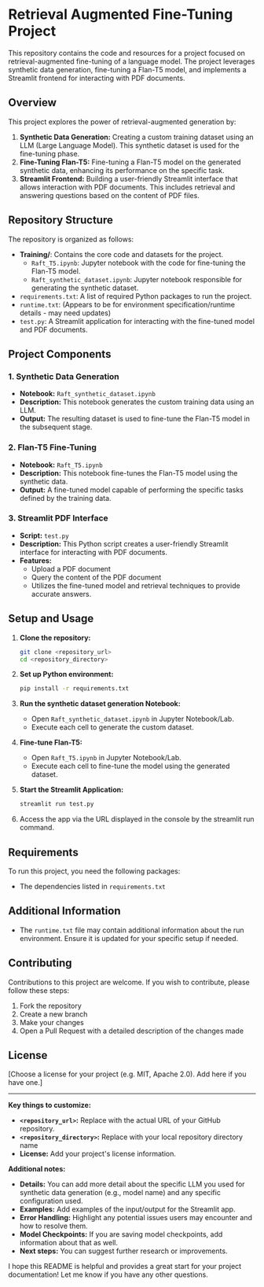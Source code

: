 # Retrieval Augmented Fine-Tuning Project

This repository contains the code and resources for a project focused on retrieval-augmented fine-tuning of a language model. The project leverages synthetic data generation, fine-tuning a Flan-T5 model, and implements a Streamlit frontend for interacting with PDF documents.

## Overview

This project explores the power of retrieval-augmented generation by:

1.  **Synthetic Data Generation:** Creating a custom training dataset using an LLM (Large Language Model). This synthetic dataset is used for the fine-tuning phase.
2.  **Fine-Tuning Flan-T5:** Fine-tuning a Flan-T5 model on the generated synthetic data, enhancing its performance on the specific task.
3.  **Streamlit Frontend:** Building a user-friendly Streamlit interface that allows interaction with PDF documents. This includes retrieval and answering questions based on the content of PDF files.

## Repository Structure

The repository is organized as follows:

*   **Training/**: Contains the core code and datasets for the project.
    *   `Raft_T5.ipynb`: Jupyter notebook with the code for fine-tuning the Flan-T5 model.
    *  `Raft_synthetic_dataset.ipynb`: Jupyter notebook responsible for generating the synthetic dataset.
*   `requirements.txt`: A list of required Python packages to run the project.
*   `runtime.txt`: (Appears to be for environment specification/runtime details - may need updates)
*   `test.py`: A Streamlit application for interacting with the fine-tuned model and PDF documents.

## Project Components

### 1. Synthetic Data Generation
*   **Notebook:** `Raft_synthetic_dataset.ipynb`
*   **Description:** This notebook generates the custom training data using an LLM.
*   **Output:** The resulting dataset is used to fine-tune the Flan-T5 model in the subsequent stage.

### 2. Flan-T5 Fine-Tuning
*   **Notebook:** `Raft_T5.ipynb`
*   **Description:** This notebook fine-tunes the Flan-T5 model using the synthetic data.
*   **Output:** A fine-tuned model capable of performing the specific tasks defined by the training data.

### 3. Streamlit PDF Interface
*   **Script:** `test.py`
*   **Description:** This Python script creates a user-friendly Streamlit interface for interacting with PDF documents.
*   **Features:** 
    *   Upload a PDF document
    *   Query the content of the PDF document
    *   Utilizes the fine-tuned model and retrieval techniques to provide accurate answers.

## Setup and Usage

1. **Clone the repository:**
   ```bash
   git clone <repository_url>
   cd <repository_directory>
   ```

2.  **Set up Python environment:**
    ```bash
    pip install -r requirements.txt
    ```

3. **Run the synthetic dataset generation Notebook:**
    *   Open `Raft_synthetic_dataset.ipynb` in Jupyter Notebook/Lab.
    *   Execute each cell to generate the custom dataset.

4. **Fine-tune Flan-T5:**
    *   Open `Raft_T5.ipynb` in Jupyter Notebook/Lab.
    *   Execute each cell to fine-tune the model using the generated dataset.

5. **Start the Streamlit Application:**
    ```bash
    streamlit run test.py
    ```
6. Access the app via the URL displayed in the console by the streamlit run command.

## Requirements

To run this project, you need the following packages:
*  The dependencies listed in `requirements.txt`

## Additional Information

* The `runtime.txt` file may contain additional information about the run environment. Ensure it is updated for your specific setup if needed.

## Contributing

Contributions to this project are welcome. If you wish to contribute, please follow these steps:

1.  Fork the repository
2.  Create a new branch
3.  Make your changes
4.  Open a Pull Request with a detailed description of the changes made

## License

[Choose a license for your project (e.g. MIT, Apache 2.0). Add here if you have one.]

---

**Key things to customize:**

*   **`<repository_url>`:** Replace with the actual URL of your GitHub repository.
*   **`<repository_directory>`:** Replace with your local repository directory name
*   **License:** Add your project's license information.

**Additional notes:**

*   **Details:** You can add more detail about the specific LLM you used for synthetic data generation (e.g., model name) and any specific configuration used.
*   **Examples:** Add examples of the input/output for the Streamlit app.
*   **Error Handling:** Highlight any potential issues users may encounter and how to resolve them.
*   **Model Checkpoints:** If you are saving model checkpoints, add information about that as well.
*   **Next steps:** You can suggest further research or improvements.

I hope this README is helpful and provides a great start for your project documentation! Let me know if you have any other questions.
